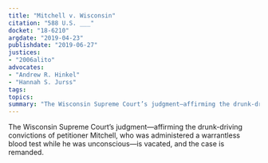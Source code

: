 ```yaml
---
title: "Mitchell v. Wisconsin"
citation: "588 U.S. ___"
docket: "18-6210"
argdate: "2019-04-23"
publishdate: "2019-06-27"
justices:
- "2006alito"
advocates:
- "Andrew R. Hinkel"
- "Hannah S. Jurss"
tags:
topics:
summary: "The Wisconsin Supreme Court’s judgment—affirming the drunk-driving convictions of petitioner Mitchell, who was administered a warrantless blood test while he was unconscious—is vacated, and the case is remanded."
---
```

The Wisconsin Supreme Court’s judgment—affirming the drunk-driving convictions of petitioner Mitchell, who was administered a warrantless blood test while he was unconscious—is vacated, and the case is remanded.
